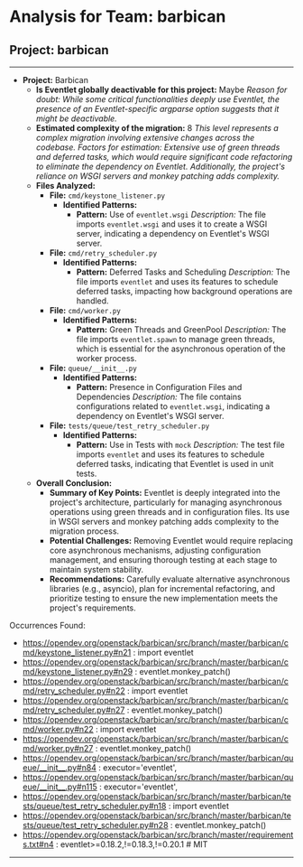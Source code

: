 # Analysis for Team: barbican

## Project: barbican
---

- **Project:** Barbican
  - **Is Eventlet globally deactivable for this project:** Maybe
    *Reason for doubt: While some critical functionalities deeply use Eventlet, the presence of an Eventlet-specific argparse option suggests that it might be deactivable.*
  - **Estimated complexity of the migration:** 8
    *This level represents a complex migration involving extensive changes across the codebase.*
    *Factors for estimation: Extensive use of green threads and deferred tasks, which would require significant code refactoring to eliminate the dependency on Eventlet. Additionally, the project's reliance on WSGI servers and monkey patching adds complexity.*
  - **Files Analyzed:**
    - **File:** `cmd/keystone_listener.py`
      - **Identified Patterns:**
        - **Pattern:** Use of `eventlet.wsgi`
          *Description:* The file imports `eventlet.wsgi` and uses it to create a WSGI server, indicating a dependency on Eventlet's WSGI server.
    - **File:** `cmd/retry_scheduler.py`
      - **Identified Patterns:**
        - **Pattern:** Deferred Tasks and Scheduling
          *Description:* The file imports `eventlet` and uses its features to schedule deferred tasks, impacting how background operations are handled.
    - **File:** `cmd/worker.py`
      - **Identified Patterns:**
        - **Pattern:** Green Threads and GreenPool
          *Description:* The file imports `eventlet.spawn` to manage green threads, which is essential for the asynchronous operation of the worker process.
    - **File:** `queue/__init__.py`
      - **Identified Patterns:**
        - **Pattern:** Presence in Configuration Files and Dependencies
          *Description:* The file contains configurations related to `eventlet.wsgi`, indicating a dependency on Eventlet's WSGI server.
    - **File:** `tests/queue/test_retry_scheduler.py`
      - **Identified Patterns:**
        - **Pattern:** Use in Tests with `mock`
          *Description:* The test file imports `eventlet` and uses its features to schedule deferred tasks, indicating that Eventlet is used in unit tests.
  - **Overall Conclusion:**
    - **Summary of Key Points:** Eventlet is deeply integrated into the project's architecture, particularly for managing asynchronous operations using green threads and in configuration files. Its use in WSGI servers and monkey patching adds complexity to the migration process.
    - **Potential Challenges:** Removing Eventlet would require replacing core asynchronous mechanisms, adjusting configuration management, and ensuring thorough testing at each stage to maintain system stability.
    - **Recommendations:** Carefully evaluate alternative asynchronous libraries (e.g., asyncio), plan for incremental refactoring, and prioritize testing to ensure the new implementation meets the project's requirements.

Occurrences Found:
- https://opendev.org/openstack/barbican/src/branch/master/barbican/cmd/keystone_listener.py#n21 : import eventlet
- https://opendev.org/openstack/barbican/src/branch/master/barbican/cmd/keystone_listener.py#n29 : eventlet.monkey_patch()
- https://opendev.org/openstack/barbican/src/branch/master/barbican/cmd/retry_scheduler.py#n22 : import eventlet
- https://opendev.org/openstack/barbican/src/branch/master/barbican/cmd/retry_scheduler.py#n27 : eventlet.monkey_patch()
- https://opendev.org/openstack/barbican/src/branch/master/barbican/cmd/worker.py#n22 : import eventlet
- https://opendev.org/openstack/barbican/src/branch/master/barbican/cmd/worker.py#n27 : eventlet.monkey_patch()
- https://opendev.org/openstack/barbican/src/branch/master/barbican/queue/__init__.py#n84 : executor='eventlet',
- https://opendev.org/openstack/barbican/src/branch/master/barbican/queue/__init__.py#n115 : executor='eventlet',
- https://opendev.org/openstack/barbican/src/branch/master/barbican/tests/queue/test_retry_scheduler.py#n18 : import eventlet
- https://opendev.org/openstack/barbican/src/branch/master/barbican/tests/queue/test_retry_scheduler.py#n28 : eventlet.monkey_patch()
- https://opendev.org/openstack/barbican/src/branch/master/requirements.txt#n4 : eventlet>=0.18.2,!=0.18.3,!=0.20.1  # MIT

***
